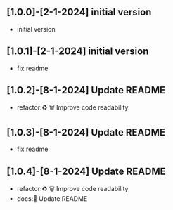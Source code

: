 
## [1.0.0]-[2-1-2024] initial version

- initial version

## [1.0.1]-[2-1-2024] initial version

- fix readme

## [1.0.2]-[8-1-2024] Update README

- refactor:♻️ 🗑️ Improve code readability

## [1.0.3]-[8-1-2024] Update README

- fix readme

## [1.0.4]-[8-1-2024] Update README

- refactor:♻️ 🗑️ Improve code readability
- docs:📝 Update README